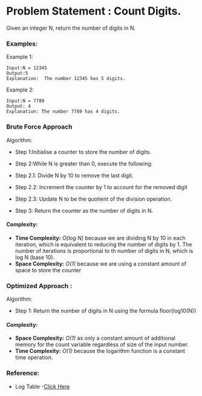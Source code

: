 # Problem Statement : Count Digits.

Given an integer N, return the number of digits in N.

### Examples:

Example 1:

```
Input:N = 12345
Output:5
Explanation:  The number 12345 has 5 digits.
```

Example 2:

```
Input:N = 7789
Output: 4
Explanation: The number 7789 has 4 digits.
```

### Brute Force Approach

Algorithm:

- Step 1:Initialise a counter to store the number of digits.

- Step 2:While N is greater than 0, execute the following:
- Step 2.1: Divide N by 10 to remove the last digit.
- Step 2.2: Increment the counter by 1 to account for the removed digit
- Step 2.3: Update N to be the quotient of the division operation.
- Step 3: Return the counter as the number of digits in N.

#### Complexity:

- **Time Complexity:** _O(log N)_ because we are dividing N by 10 in each iteration, which
  is equivalent to reducing the number of digits by 1. The number of iterations is proportional to th
  number of digits in N, which is log N (base 10).
- **Space Complexity:** _O(1)_ because we are using a constant amount of space to store the counter

### Optimized Approach :

Algorithm:

- Step 1: Return the number of digits in N using the formula floor(log10(N))

#### Complexity:

- **Space Complexity:** _O(1)_ as only a constant amount of additional memory for the count variable regardless of size of the input number.
- **Time Complexity:** _O(1)_ because the logarithm function is a constant time operation.

### Reference:

- Log Table -[Click Here](https://www.logcalculator.net/common-log-10)
